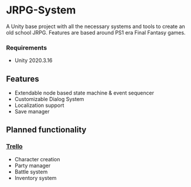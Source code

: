 # JRPG-System
A Unity base project with all the necessary systems and tools to create an old school JRPG. 
Features are based around PS1 era Final Fantasy games.

### Requirements
- Unity 2020.3.16

## Features
- Extendable node based state machine & event sequencer
- Customizable Dialog System
- Localization support
- Save manager 

## Planned functionality
### [Trello](https://trello.com/b/H51PWGcy/jrpg-system)
- Character creation
- Party manager
- Battle system
- Inventory system

